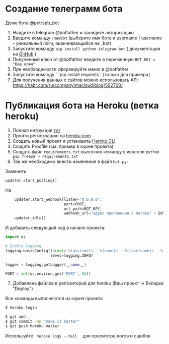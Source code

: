 # Создание телеграмм бота

Демо бота @petrspb_bot

1. Найдите в telegram @botfather  и пройдите авторизацию 
2. Введите команду ```/newbot``` (выберите имя бота и username | username - уникальный логи, оканчивающийся на _bot)
3. Запустите команду ```pip install python-telegram-bot``` ( документация на [GitHub](https://github.com/python-telegram-bot/python-telegram-bot) )
5. Полученный ключ от @botfather введите в переменную  ```BOT_KEY = "Ваш ключ" ```
4. При необходимости сформируйте меню в @botfather 
5. Запустите команду ```pip install requests`` \[только для примера\]
6. Для получения данных с сайтов можно использовать API: https://habr.com/ru/company/macloud/blog/562700/

# Публикация бота на Heroku (ветка heroku)

1. Полная интрукция [тут](https://towardsdatascience.com/how-to-deploy-a-telegram-bot-using-heroku-for-free-9436f89575d2)
2. Пройти регистрацию на [heroku.com](https://heroku.com/apps)
3. Создать новый проект и установить [Heroku CLI](https://devcenter.heroku.com/articles/heroku-cli)
4. Создать Procfile (см. пример в корне проекта)
5. Создать файл ```requirements.txt``` выполнив команду в консоли ```python pip freeze > requirements.txt ```
6. Так же необходимо внести изменения в файл ```bot.py```:

Заменить 

```python
updater.start_polling()
```
На

```python
    updater.start_webhook(listen="0.0.0.0",
                          port=PORT,
                          url_path=BOT_KEY,
                          webhook_url="адрес приложения с Heroku" + BOT_KEY)
    updater.idle()
```

И добавить следующий код в начало проекта:

```python
import os

# Enable logging
logging.basicConfig(format='%(asctime)s - %(name)s - %(levelname)s - %(message)s',
                    level=logging.INFO)

logger = logging.getLogger(__name__)

PORT = int(os.environ.get('PORT', 80))
```

7. Добавлена файлов в репозиторий для heroku (Ваш проект -> Вкладка "Deploy")

Все команды выполняются из корня проекта
```cmd
$ heroku login

$ git add .
$ git commit -am "make it better"
$ git push heroku master

```

Используйте ```  heroku logs --tail   ``` для просмотра логов и ошибок


